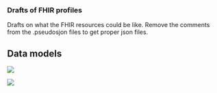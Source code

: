 ### Drafts of FHIR profiles

Drafts on what the FHIR resources could be like. Remove the comments from the .pseudosjon files to get proper json files.

## Data models

![](http://www.plantuml.com/plantuml/proxy?src=https://raw.githubusercontent.com/omahoito/rfc/master/profiles/DRAFTS/Communication.md?2)


![](http://www.plantuml.com/plantuml/proxy?src=https://raw.githubusercontent.com/omahoito/rfc/master/profiles/DRAFTS/Appointment.md)
